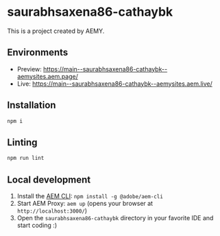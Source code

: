# saurabhsaxena86-cathaybk

This is a project created by AEMY.

## Environments

- Preview: https://main--saurabhsaxena86-cathaybk--aemysites.aem.page/
- Live: https://main--saurabhsaxena86-cathaybk--aemysites.aem.live/

## Installation

```sh
npm i
```

## Linting

```sh
npm run lint
```

## Local development

1. Install the [AEM CLI](https://github.com/adobe/helix-cli): `npm install -g @adobe/aem-cli`
1. Start AEM Proxy: `aem up` (opens your browser at `http://localhost:3000/`)
1. Open the `saurabhsaxena86-cathaybk` directory in your favorite IDE and start coding :)
